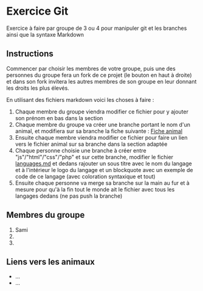 # Exercice Git
Exercice à faire par groupe de 3 ou 4 pour manipuler git et les branches ainsi que la syntaxe Markdown

## Instructions

Commencer par choisir les membres de votre groupe, puis une des personnes du groupe fera un fork de ce projet (le bouton en haut à droite) et dans son fork invitera les autres membres de son groupe en leur donnant les droits les plus élevés.

En utilisant des fichiers markdown voici les choses à faire :

1. Chaque membre du groupe viendra modifier ce fichier pour y ajouter son prénom en bas dans la section 
2. Chaque membre du groupe va créer une branche portant le nom d'un animal, et modifiera sur sa branche la fiche suivante : [Fiche animal](animal.md)
3. Ensuite chaque membre viendra modifier ce fichier pour faire un lien vers le fichier animal sur sa branche dans la section adaptée
4. Chaque personne choisie une branche à créer entre "js"/"html"/"css"/"php" et sur cette branche, modifier le fichier [languages.md](languages.md)
et dedans rajouter un sous titre avec le nom du langage et à l'intérieur le logo du langage et un blockquote avec un exemple de code de ce langage (avec coloration syntaxique et tout)
5. Ensuite chaque personne va merge sa branche sur la main au fur et à mesure pour qu'à la fin tout le monde ait le fichier avec tous les langages dedans (ne pas push la branche)

## Membres du groupe
1. Sami
2. 
3.

## Liens vers les animaux

* ...
* ...